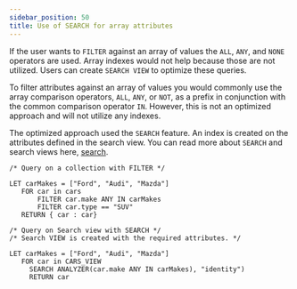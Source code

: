 ```yaml
---
sidebar_position: 50
title: Use of SEARCH for array attributes
---
```


If the user wants to `FILTER` against an array of values the `ALL`, `ANY`, and `NONE` operators are used. Array indexes would not help because those are not utilized. Users can create `SEARCH VIEW` to optimize these queries.

To filter attributes against an array of values you would commonly use the array comparison operators, `ALL`, `ANY`, or `NOT`, as a prefix in conjunction with the common comparison operator `IN`. However, this is not an optimized approach and will not utilize any indexes.

The optimized approach used the `SEARCH` feature. An index is created on the attributes defined in the search view. You can read more about `SEARCH` and search views here, [search](https://macrometa.com/docs/search/search).

```
/* Query on a collection with FILTER */

LET carMakes = ["Ford", "Audi", "Mazda"]
   FOR car in cars
       FILTER car.make ANY IN carMakes
       FILTER car.type == "SUV"
   RETURN { car : car}

/* Query on Search view with SEARCH */
/* Search VIEW is created with the required attributes. */

LET carMakes = ["Ford", "Audi", "Mazda"]
   FOR car in CARS_VIEW
     SEARCH ANALYZER(car.make ANY IN carMakes), "identity")
	 RETURN car
```